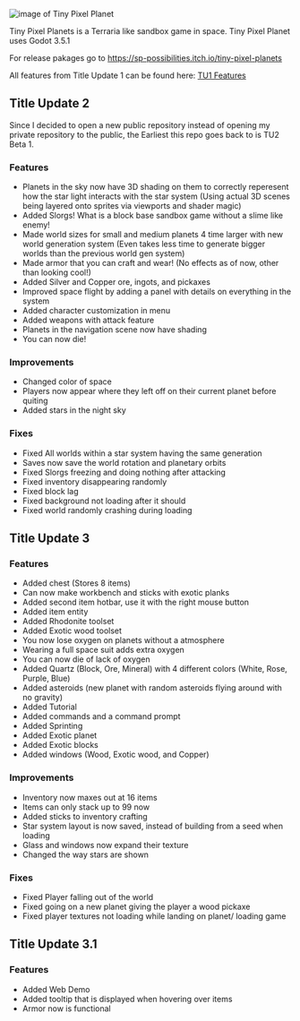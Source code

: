 ![image of Tiny Pixel Planet](https://img.itch.zone/aW1hZ2UvMTY1NzQ3Mi8xMjE1NTQ2Ni5wbmc=/original/sou%2Fzh.png)

Tiny Pixel Planets is a Terraria like sandbox game in space. 
Tiny Pixel Planet uses Godot 3.5.1

For release pakages go to https://sp-possibilities.itch.io/tiny-pixel-planets

All features from Title Update 1 can be found here: [TU1 Features](https://sp-possibilities.itch.io/tiny-pixel-planets/devlog/422986/tiny-pixel-planets-major-update)

## Title Update 2
Since I decided to open a new public repository instead of opening my private repository to the public, the Earliest this repo goes back to is TU2 Beta 1.

### Features
- Planets in the sky now have 3D shading on them to correctly reperesent how the star light interacts with the star system (Using actual 3D scenes being layered onto sprites via viewports and shader magic)
- Added Slorgs! What is a block base sandbox game without a slime like enemy!
- Made world sizes for small and medium planets 4 time larger with new world generation system (Even takes less time to generate bigger worlds than the previous world gen system)
- Made armor that you can craft and wear! (No effects as of now, other than looking cool!)
- Added Silver and Copper ore, ingots, and pickaxes
- Improved space flight by adding a panel with details on everything in the system
- Added character customization in menu
- Added weapons with attack feature
- Planets in the navigation scene now have shading
- You can now die!

### Improvements
- Changed color of space
- Players now appear where they left off on their current planet before quiting
- Added stars in the night sky

### Fixes
- Fixed All worlds within a star system having the same generation
- Saves now save the world rotation and planetary orbits
- Fixed Slorgs freezing and doing nothing after attacking
- Fixed inventory disappearing randomly
- Fixed block lag
- Fixed background not loading after it should
- Fixed world randomly crashing during loading

## Title Update 3
### Features
- Added chest (Stores 8 items)
- Can now make workbench and sticks with exotic planks
- Added second item hotbar, use it with the right mouse button
- Added item entity
- Added Rhodonite toolset
- Added Exotic wood toolset
- You now lose oxygen on planets without a atmosphere
- Wearing a full space suit adds extra oxygen
- You can now die of lack of oxygen
- Added Quartz (Block, Ore, Mineral) with 4 different colors (White, Rose, Purple, Blue)
- Added asteroids (new planet with random asteroids flying around with no gravity)
- Added Tutorial 
- Added commands and a command prompt
- Added Sprinting
- Added Exotic planet
- Added Exotic blocks
- Added windows (Wood, Exotic wood, and Copper)

### Improvements
- Inventory now maxes out at 16 items
- Items can only stack up to 99 now
- Added sticks to inventory crafting
- Star system layout is now saved, instead of building from a seed when loading
- Glass and windows now expand their texture
- Changed the way stars are shown

### Fixes
- Fixed Player falling out of the world
- Fixed going on a new planet giving the player a wood pickaxe
- Fixed player textures not loading while landing on planet/ loading game

## Title Update 3.1
### Features
- Added Web Demo
- Added tooltip that is displayed when hovering over items
- Armor now is functional